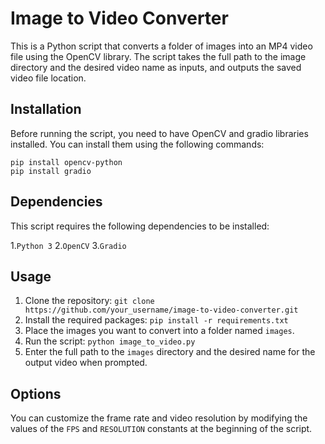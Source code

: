 # Image to Video Converter
This is a Python script that converts a folder of images into an MP4 video file using the OpenCV library. 
The script takes the full path to the image directory and the desired video name as inputs, and outputs the saved video file location.

## Installation
Before running the script, you need to have OpenCV and gradio libraries installed. You can install them using the following commands:

```
pip install opencv-python
pip install gradio
```

## Dependencies
This script requires the following dependencies to be installed:

1.`Python 3`
2.`OpenCV`
3.`Gradio`


## Usage

1. Clone the repository: `git clone https://github.com/your_username/image-to-video-converter.git`
2. Install the required packages: `pip install -r requirements.txt`
3. Place the images you want to convert into a folder named `images`.
4. Run the script: `python image_to_video.py`
5. Enter the full path to the `images` directory and the desired name for the output video when prompted.

## Options

You can customize the frame rate and video resolution by modifying the values of the `FPS` and `RESOLUTION` constants at the beginning of the script.


